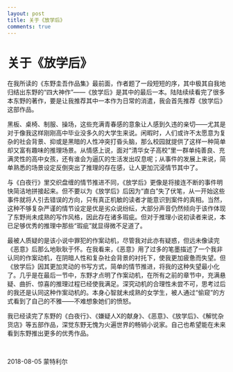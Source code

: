 ```yaml
---
layout: post
title: 关于《放学后》
comments: true
---
```


# 关于《放学后》

在我所读的《东野圭吾作品集》最前面，作者题了一段短短的序，其中极其自我地归结出东野的“四大神作”——《放学后》是其中的最后一本。陆陆续续看完了很多本东野的著作，要是让我推荐其中一本作为日常的消遣，我会首先推荐《放学后》这部作品。

黑板、桌椅、制服、操场，这些充满青春感的意象让人感到久违的亲切——尤其是对于像我这样刚刚高中毕业没多久的大学生来说。闲暇时，人们或许不太愿意为复杂的社会背景、抑或是黑暗的人性冲突打昏头脑，那么校园就提供了这样一种简单却又富有趣味的推理场景。从情感上说，面对“清华女子高校”里一群单纯善良、充满灵性的高中女孩，还有谁会为逼仄的生活发出叹息呢；从事件的发展上来说，简单熟悉的场景设定反倒突出了推理的存在感，让人更加沉浸情节其中了。

与《白夜行》里交织盘缠的情节推进不同，《放学后》更像是将接连不断的事件明快简洁地拼接起来。但不要以为《放学后》后因为“直白”失了伏笔，从一开始这些事件就将人引去错误的方向，只有真正机敏的读者才能意识到案件的真相。当然，这种不够复杂严谨的情节设定是优是劣众说纷纭，大部分声音仍然倾向于该作体现了东野尚未成熟的写作风格，因此存在诸多瑕疵。但对于推理小说初读者来说，本已足够优秀的推理中那些“瑕疵”就显得微不足道了。

最被人质疑的是该小说中罪犯的作案动机，尽管我对此亦有疑惑，但远未像读完《恶意》后那么地耿耿于怀。在我看来，《恶意》用了过多的笔墨描述了一个我非认同的作案动机，在阴暗人性和复杂社会背景的衬托下，使我更加疲惫而失望。但《放学后》因其更加灵动的书写方式，简单的情节推进，将我的这种失望最小化了。几乎是在最后一节中，东野才点明了作案动机，在所有之前的章节中，充满悬疑、曲折、惊喜的推理过程已经使我满足。深究动机的合理性未尝不可，思考过后的我还是认同这种作案动机的。本身心智就未成熟的女学生，被人通过“偷窥”的方式看到了自己的不雅——不难想象她们的愤怒。

我已经读完了东野的《白夜行》、《嫌疑人X的献身》、《恶意》、《放学后》、《解忧杂货店》等五部作品，深觉东野无愧为火遍世界的畅销小说家。自己也希望能在未来看到东野推出更多的优秀作品。

&nbsp;

2018-08-05 蒙特利尔
